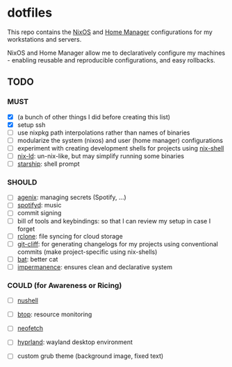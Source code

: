 # dotfiles

This repo contains the [NixOS](https://github.com/NixOS/nixpkgs) and [Home Manager](https://github.com/nix-community/home-manager) configurations for my workstations and servers.

NixOS and Home Manager allow me to declaratively configure my machines - enabling reusable and reproducible configurations, and easy rollbacks.

## TODO

### MUST

- [x] (a bunch of other things I did before creating this list)
- [x] setup ssh
- [ ] use nixpkg path interpolations rather than names of binaries
- [ ] modularize the system (nixos) and user (home manager) configurations
- [ ] experiment with creating development shells for projects using [nix-shell](https://nixos.org/manual/nix/stable/command-ref/nix-shell)
- [ ] [nix-ld](https://github.com/Mic92/nix-ld): un-nix-like, but may simplify running some binaries
- [ ] [starship](https://github.com/starship/starship): shell prompt

### SHOULD

- [ ] [agenix](https://github.com/ryantm/agenix): managing secrets (Spotify, ...)
- [ ] [spotifyd](https://github.com/Spotifyd/spotifyd): music
- [ ] commit signing
- [ ] bill of tools and keybindings: so that I can review my setup in case I forget
- [ ] [rclone](https://github.com/rclone/rclone): file syncing for cloud storage
- [ ] [git-cliff](https://github.com/orhun/git-cliff): for generating changelogs for my projects using conventional commits (make project-specific using nix-shells)
- [ ] [bat](https://github.com/sharkdp/bat): better cat
- [ ] [impermanence](https://github.com/nix-community/impermanence): ensures clean and declarative system

### COULD (for Awareness or Ricing)

- [ ] [nushell](https://github.com/nushell/nushell)
- [ ] [btop](https://github.com/aristocratos/btop): resource monitoring
- [ ] [neofetch](https://github.com/dylanaraps/neofetch)
- [ ] [hyprland](https://github.com/hyprwm/Hyprland): wayland desktop environment
- [ ] custom grub theme (background image, fixed text)

